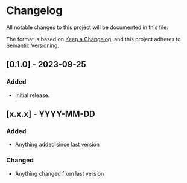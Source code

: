 # Changelog

All notable changes to this project will be documented in this file.

The format is based on [Keep a Changelog](https://keepachangelog.com/en/1.0.0/),
and this project adheres to [Semantic Versioning](https://semver.org/spec/v2.0.0.html).

[comment]: # (Template for updates)
## [0.1.0] - 2023-09-25
### Added
- Initial release.

## [x.x.x] - YYYY-MM-DD
### Added
- Anything added since last version
### Changed
- Anything changed from last version